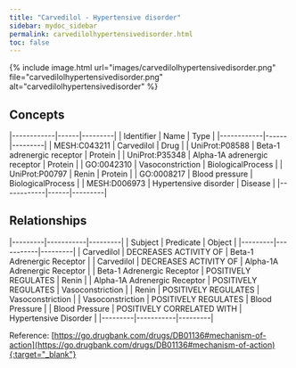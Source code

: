 ```yaml
---
title: "Carvedilol - Hypertensive disorder"
sidebar: mydoc_sidebar
permalink: carvedilolhypertensivedisorder.html
toc: false 
---
```


{% include image.html url="images/carvedilolhypertensivedisorder.png" file="carvedilolhypertensivedisorder.png" alt="carvedilolhypertensivedisorder" %}

## Concepts

|------------|------|---------|
| Identifier | Name | Type    |
|------------|------|---------|
| MESH:C043211 | Carvedilol | Drug |
| UniProt:P08588 | Beta-1 adrenergic receptor | Protein |
| UniProt:P35348 | Alpha-1A adrenergic receptor | Protein |
| GO:0042310 | Vasoconstriction | BiologicalProcess |
| UniProt:P00797 | Renin | Protein |
| GO:0008217 | Blood pressure | BiologicalProcess |
| MESH:D006973 | Hypertensive disorder | Disease |
|------------|------|---------|

## Relationships

|---------|-----------|---------|
| Subject | Predicate | Object  |
|---------|-----------|---------|
| Carvedilol | DECREASES ACTIVITY OF | Beta-1 Adrenergic Receptor |
| Carvedilol | DECREASES ACTIVITY OF | Alpha-1A Adrenergic Receptor |
| Beta-1 Adrenergic Receptor | POSITIVELY REGULATES | Renin |
| Alpha-1A Adrenergic Receptor | POSITIVELY REGULATES | Vasoconstriction |
| Renin | POSITIVELY REGULATES | Vasoconstriction |
| Vasoconstriction | POSITIVELY REGULATES | Blood Pressure |
| Blood Pressure | POSITIVELY CORRELATED WITH | Hypertensive Disorder |
|---------|-----------|---------|

Reference: [https://go.drugbank.com/drugs/DB01136#mechanism-of-action](https://go.drugbank.com/drugs/DB01136#mechanism-of-action){:target="_blank"}